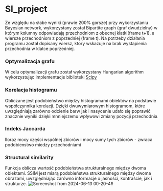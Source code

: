 # SI_project
Ze względu na słabe wyniki (prawie 200% gorsze) przy wykorzystaniu Bayesian network, wykorzystany został Bipartite graph (graf dwudzielny) w którym kolumny odpowiadają przechodniom z obecnej klatki(frame t+1), a wiersze przechodniom z poprzedniej (frame t). Na potrzeby działania programu został dopisany wiersz, ktory wskazuje na brak wystapienia przechodnia w klatce poprzedniej.
### Optymalizacja grafu
W celu optymalizacji grafu został wykorzystany Hungarian algorithm wykorzystując implementacje biblioteki [Scipy](https://docs.scipy.org/doc/scipy/reference/generated/scipy.optimize.linear_sum_assignment.html)
### Korelacja histogramu
Obliczane jest podobieństwo między histogramami obiektów na podstawie współczynnika korelacji. Dzięki dwuwymiarowym histogramom, które uwzględniają zarówno odcienie barw jak i nasycenie udało się poprawić znacznie wyniki dzięki mnniejszemu wpływowi zmiany pozycji przechodnia.
### Indeks Jaccarda
Iloraz mocy części wspólnej zbiorów i mocy sumy tych zbiorów - zwraca podobienstwo miedzy przechodniami
### Structural similarity
Funkcja oblicza wartość podobieństwa strukturalnego między dwoma obiektami. SSIM jest miarą podobieństwa strukturalnego między dwoma obrazami, uwzględniając zarówno informacje o jasności, kontraście, jak i strukturze.
![Screenshot from 2024-06-13 00-20-49](https://github.com/ArturPrentki/SI_project/assets/76473377/77227bc5-333d-446f-a365-5606ba53b849)

